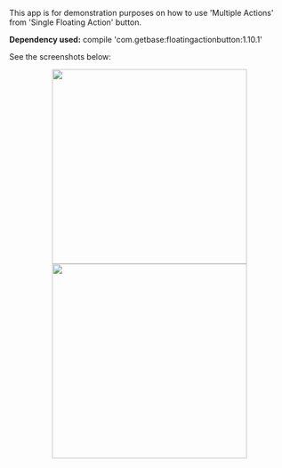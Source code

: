 This app is for demonstration purposes on how to use 'Multiple Actions' from 'Single Floating Action' button.<br />

<b>Dependency used:</b> compile 'com.getbase:floatingactionbutton:1.10.1'<br />

See the screenshots below:<br />

<p align="center">
  <img src="https://github.com/CodeSpurt/MultipleActionsFabExample/blob/master/app/src/main/res/drawable/screenshot_1.png" width="350"/>
  <img src="https://github.com/CodeSpurt/MultipleActionsFabExample/blob/master/app/src/main/res/drawable/screenshot_2.png" width="350"/>
</p>
